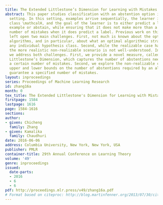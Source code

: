 ```yaml
---
title: The Extended Littlestone’s Dimension for Learning with Mistakes and Abstentions
abstract: This paper studies classification with an abstention option in the online
  setting. In this setting, examples arrive sequentially, the learner is given a hypothesis
  class \mathcalH, and the goal of the learner is to either predict a label on each
  example or abstain, while ensuring that it does not make more than a pre-specified
  number of mistakes when it does predict a label. Previous work on this problem has
  left open two main challenges. First, not much is known about the optimality of
  algorithms, and in particular, about what an optimal algorithmic strategy is for
  any individual hypothesis class. Second, while the realizable case has been studied,
  the more realistic non-realizable scenario is not well-understood. In this paper,
  we address both challenges. First, we provide a novel measure, called the Extended
  Littlestone’s Dimension, which captures the number of abstentions needed to ensure
  a certain number of mistakes. Second, we explore the non-realizable case, and provide
  upper and lower bounds on the number of abstentions required by an algorithm to
  guarantee a specified number of mistakes.
layout: inproceedings
series: Proceedings of Machine Learning Research
id: zhang16a
month: 0
tex_title: The Extended Littlestone's Dimension for Learning with Mistakes and Abstentions
firstpage: 1584
lastpage: 1616
page: 1584-1616
sections: 
author:
- given: Chicheng
  family: Zhang
- given: Kamalika
  family: Chaudhuri
date: 2016-06-06
address: Columbia University, New York, New York, USA
publisher: PMLR
container-title: 29th Annual Conference on Learning Theory
volume: '49'
genre: inproceedings
issued:
  date-parts:
  - 2016
  - 6
  - 6
pdf: http://proceedings.mlr.press/v49/zhang16a.pdf
# Format based on citeproc: http://blog.martinfenner.org/2013/07/30/citeproc-yaml-for-bibliographies/
---
```

